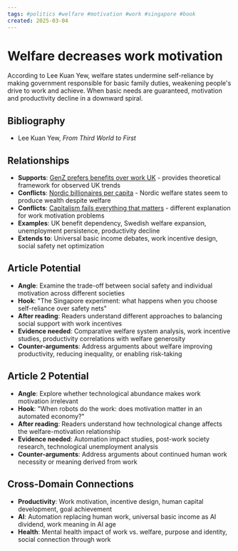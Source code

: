 ```yaml
---
tags: #politics #welfare #motivation #work #singapore #book
created: 2025-03-04
---
```


# Welfare decreases work motivation

According to Lee Kuan Yew, welfare states undermine self-reliance by making government responsible for basic family duties, weakening people's drive to work and achieve. When basic needs are guaranteed, motivation and productivity decline in a downward spiral.

## Bibliography

- Lee Kuan Yew, *From Third World to First*

## Relationships
- **Supports**: [GenZ prefers benefits over work UK](politics-genz-benefits-work-uk.md) - provides theoretical framework for observed UK trends
- **Conflicts**: [Nordic billionaires per capita](politics-nordic-billionaires.md) - Nordic welfare states seem to produce wealth despite welfare
- **Conflicts**: [Capitalism fails everything that matters](politics-capitalism-fails-care.md) - different explanation for work motivation problems
- **Examples**: UK benefit dependency, Swedish welfare expansion, unemployment persistence, productivity decline
- **Extends to**: Universal basic income debates, work incentive design, social safety net optimization

## Article Potential
- **Angle**: Examine the trade-off between social safety and individual motivation across different societies
- **Hook**: "The Singapore experiment: what happens when you choose self-reliance over safety nets"
- **After reading**: Readers understand different approaches to balancing social support with work incentives
- **Evidence needed**: Comparative welfare system analysis, work incentive studies, productivity correlations with welfare generosity
- **Counter-arguments**: Address arguments about welfare improving productivity, reducing inequality, or enabling risk-taking

## Article 2 Potential
- **Angle**: Explore whether technological abundance makes work motivation irrelevant
- **Hook**: "When robots do the work: does motivation matter in an automated economy?"
- **After reading**: Readers understand how technological change affects the welfare-motivation relationship
- **Evidence needed**: Automation impact studies, post-work society research, technological unemployment analysis
- **Counter-arguments**: Address arguments about continued human work necessity or meaning derived from work

## Cross-Domain Connections
- **Productivity**: Work motivation, incentive design, human capital development, goal achievement
- **AI**: Automation replacing human work, universal basic income as AI dividend, work meaning in AI age
- **Health**: Mental health impact of work vs. welfare, purpose and identity, social connection through work